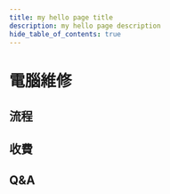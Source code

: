 ```yaml
---
title: my hello page title
description: my hello page description
hide_table_of_contents: true
---
```


# 電腦維修

## 流程

## 收費

## Q&A